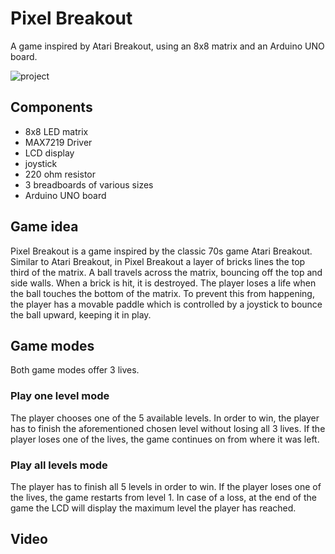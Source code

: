 # Pixel Breakout

A game inspired by Atari Breakout, using an 8x8 matrix and an Arduino UNO board.

![project](https://i.ibb.co/K64RNKF/proiect.jpg)

## Components
- 8x8 LED matrix
- MAX7219 Driver
- LCD display
- joystick
- 220 ohm resistor
- 3 breadboards of various sizes
- Arduino UNO board

## Game idea
Pixel Breakout is a game inspired by the classic 70s game Atari Breakout. Similar to Atari Breakout, in Pixel Breakout a layer of bricks lines the top third of the matrix. A ball travels across the matrix, bouncing off the top and side walls. When a brick is hit, it is destroyed. The player loses a life when the ball touches the bottom of the matrix. To prevent this from happening, the player has a movable paddle which is controlled by a joystick to bounce the ball upward, keeping it in play.

## Game modes
Both game modes offer 3 lives.

### Play one level mode
The player chooses one of the 5 available levels. In order to win, the player has to finish the aforementioned chosen level without losing all 3 lives. If the player loses one of the lives, the game continues on from where it was left.

### Play all levels mode
The player has to finish all 5 levels in order to win. If the player loses one of the lives, the game restarts from level 1. In case of a loss, at the end of the game the LCD will display the maximum level the player has reached.

## Video
